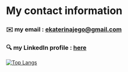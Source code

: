 # My contact information

### :envelope:  my email : ekaterinajego@gmail.com

### :mag:  my LinkedIn profile : [here](https://www.linkedin.com/in/ekaterina-j%C3%A9go/)




[![Top Langs](https://github-readme-stats.vercel.app/api/top-langs/?username=ekaterinajego)](https://github.com/ekaterinajego/github-readme-stats)
